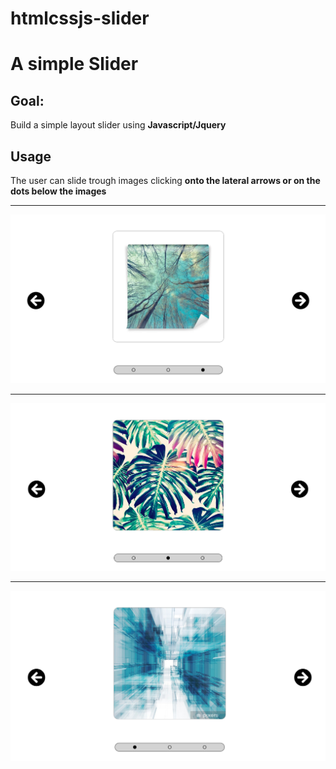 # htmlcssjs-slider
<h1> A simple Slider </h1>
<h2>Goal:</h2>
Build a simple layout slider using <b>Javascript/Jquery</b>

<h2>Usage</h2>

The user can slide trough images clicking <b>onto the lateral arrows<b> or <b>on the dots</b> below the images 

<hr></h>

![](screenshot_1.png)

<hr></h>

![](screenshot_2.png)

<hr></h>

![](screenshot_3.png)
